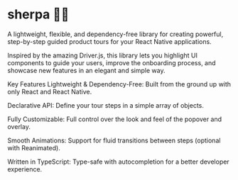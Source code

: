 # sherpa 🧭✨

A lightweight, flexible, and dependency-free library for creating powerful, step-by-step guided product tours for your React Native applications.

Inspired by the amazing Driver.js, this library lets you highlight UI components to guide your users, improve the onboarding process, and showcase new features in an elegant and simple way.

Key Features
Lightweight & Dependency-Free: Built from the ground up with only React and React Native.

Declarative API: Define your tour steps in a simple array of objects.

Fully Customizable: Full control over the look and feel of the popover and overlay.

Smooth Animations: Support for fluid transitions between steps (optional with Reanimated).

Written in TypeScript: Type-safe with autocompletion for a better developer experience.
